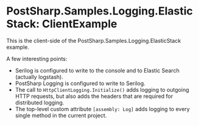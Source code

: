 # PostSharp.Samples.Logging.ElasticStack: ClientExample

This is the client-side of the PostSharp.Samples.Logging.ElasticStack example.

A few interesting points:

* Serilog is configured to write to the console and to Elastic Search (actually logstash).
* PostSharp Logging is configured to write to Serilog.
* The call to `HttpClientLogging.Initialize()` adds logging to outgoing HTTP requests, but also adds the headers that are required for distributed logging.
* The top-level custom attribute `[assembly: Log]` adds logging to every single method in the current project.